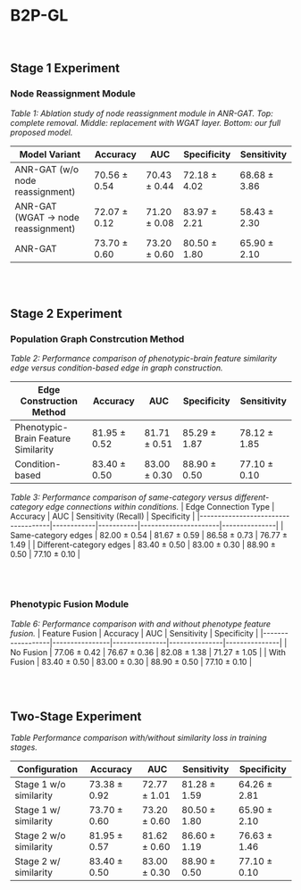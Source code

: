 # B2P-GL
<br>

## Stage 1 Experiment

### Node Reassignment Module
*Table 1: Ablation study of node reassignment module in ANR-GAT. Top: complete removal. Middle: replacement with WGAT layer. Bottom: our full proposed model.*

| Model Variant                     | Accuracy       | AUC           | Specificity   | Sensitivity   |
|-----------------------------------|----------------|---------------|---------------|---------------|
| ANR-GAT (w/o node reassignment)   | 70.56 ± 0.54   | 70.43 ± 0.44  | 72.18 ± 4.02  | 68.68 ± 3.86  |
| ANR-GAT (WGAT → node reassignment) | 72.07 ± 0.12   | 71.20 ± 0.08  | 83.97 ± 2.21  | 58.43 ± 2.30  |
| ANR-GAT                       | 73.70 ± 0.60   | 73.20 ± 0.60  | 80.50 ± 1.80  | 65.90 ± 2.10  |

<br>
<br>

## Stage 2 Experiment

### Population Graph Constrcution Method

*Table 2: Performance comparison of phenotypic-brain feature similarity edge versus condition-based edge in graph construction.*

| Edge Construction Method              | Accuracy       | AUC           | Specificity   | Sensitivity   |
|----------------------------------------|----------------|---------------|---------------|---------------|
| Phenotypic-Brain Feature Similarity    | 81.95 ± 0.52   | 81.71 ± 0.51  | 85.29 ± 1.87  | 78.12 ± 1.85  |
| Condition-based                    | 83.40 ± 0.50   | 83.00 ± 0.30  | 88.90 ± 0.50  | 77.10 ± 0.10  |


*Table 3: Performance comparison of same-category versus different-category edge connections within conditions.*
| Edge Connection Type               | Accuracy   | AUC       | Sensitivity (Recall) | Specificity   |
|------------------------------------|------------|-----------|----------------------|---------------|
| Same-category edges               | 82.00 ± 0.54 | 81.67 ± 0.59 | 86.58 ± 0.73        | 76.77 ± 1.49  |
| Different-category edges          | 83.40 ± 0.50   | 83.00 ± 0.30  | 88.90 ± 0.50  | 77.10 ± 0.10  |


<br>
<br>

### Phenotypic Fusion Module

*Table 6: Performance comparison with and without phenotype feature fusion.*
| Feature Fusion    | Accuracy       | AUC           | Sensitivity   | Specificity   |
|------------------|----------------|---------------|---------------|---------------|
| No Fusion        | 77.06 ± 0.42   | 76.67 ± 0.36  | 82.08 ± 1.38  | 71.27 ± 1.05  |
| With Fusion      | 83.40 ± 0.50   | 83.00 ± 0.30  | 88.90 ± 0.50  | 77.10 ± 0.10  |

<br>
<br>



## Two-Stage Experiment

*Table Performance comparison with/without similarity loss in training stages.*

| Configuration          | Accuracy   | AUC       | Sensitivity | Specificity   |
|------------------------|------------|-----------|-------------|---------------|
| Stage 1 w/o similarity | 73.38 ± 0.92 | 72.77 ± 1.01 | 81.28 ± 1.59 | 64.26 ± 2.81  |
| Stage 1 w/ similarity  | 73.70 ± 0.60 | 73.20 ± 0.60 | 80.50 ± 1.80 | 65.90 ± 2.10  |
| Stage 2 w/o similarity | 81.95 ± 0.57 | 81.62 ± 0.60 | 86.60 ± 1.19 | 76.63 ± 1.46  |
| Stage 2 w/ similarity  | 83.40 ± 0.50 | 83.00 ± 0.30 | 88.90 ± 0.50 | 77.10 ± 0.10  |


